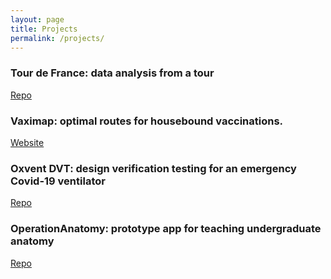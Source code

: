 ```yaml
---
layout: page
title: Projects
permalink: /projects/
---
```


### Tour de France: data analysis from a tour 
[Repo](https://github.com/tomfrankkirk/tour_de_france)

### Vaximap: optimal routes for housebound vaccinations. 
[Website](https://vaximap.org)

### Oxvent DVT: design verification testing for an emergency Covid-19 ventilator 
[Repo](https://github.com/tomfrankkirk/oxvent_dvt)

### OperationAnatomy: prototype app for teaching undergraduate anatomy 
[Repo](https://github.com/tomfrankkirk/operation_anatomy)